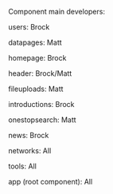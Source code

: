 Component main developers:

users: Brock

datapages: Matt

homepage: Brock

header: Brock/Matt

fileuploads: Matt

introductions: Brock

onestopsearch: Matt

news: Brock

networks: All

tools: All

app (root component): All
